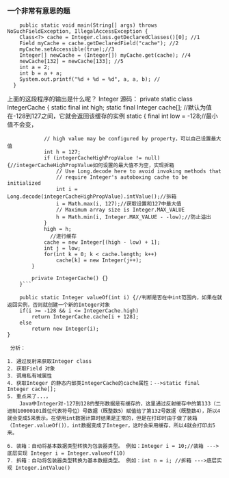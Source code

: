 ### 一个非常有意思的题
        
		public static void main(String[] args) throws NoSuchFieldException, IllegalAccessException {
        Class<?> cache = Integer.class.getDeclaredClasses()[0]; //1
        Field myCache = cache.getDeclaredField("cache"); //2
        myCache.setAccessible(true);//3
        Integer[] newCache = (Integer[]) myCache.get(cache); //4
        newCache[132] = newCache[133]; //5
        int a = 2;
        int b = a + a;
        System.out.printf("%d + %d = %d", a, a, b); //
      }
 上面的这段程序的输出是什么呢？
 Integer 源码：
    private static class IntegerCache {
            static final int high;
            static final Integer cache[];
            //默认为值在-128到127之间，它就会返回该缓存的实例
            static {
                final int low = -128;//最小值不会变，
    
                // high value may be configured by property，可以自己设置最大值
                int h = 127;
                if (integerCacheHighPropValue != null) {//integerCacheHighPropValue如何设置的最大值不为空，实现拆箱
                    // Use Long.decode here to avoid invoking methods that
                    // require Integer's autoboxing cache to be initialized
                    int i = Long.decode(integerCacheHighPropValue).intValue();//拆箱
                    i = Math.max(i, 127);//获取设置和127中最大值
                    // Maximum array size is Integer.MAX_VALUE
                    h = Math.min(i, Integer.MAX_VALUE - -low);//防止溢出
                }
                high = h;
                  //进行缓存
                cache = new Integer[(high - low) + 1];
                int j = low;
                for(int k = 0; k < cache.length; k++)
                    cache[k] = new Integer(j++);
            }
    
            private IntegerCache() {}
        }```
        
        public static Integer valueOf(int i) {//判断是否在中int范围内，如果在就返回实例，否则就创建一个新的Integer对象
        if(i >= -128 && i <= IntegerCache.high)
            return IntegerCache.cache[i + 128];
        else
            return new Integer(i);
    }
```
 分析：
                
1. 通过反射来获取Integer class
2. 获取Field 对象
3. 调用私有域属性
4. 获取Integer 的静态内部类IntegerCache的cache属性：-->static final Integer cache[];
5. 重点来了...，
    Java中Integer对-127到128的整形数据是有缓存的，这里通过反射缓存中的第133（二进制10000101首位代表符号位）号数据（既整数5）赋值给了第132号数据（既整数4），所以4就会变成5来表示。在使用int数据计算时结果是正常的，但是在打印时由于做了装箱（Integer.valueOf()），int数据变成了Integer，这时会采用缓存，所以4就会打印出5来。
    
6. 装箱：自动将基本数据类型转换为包装器类型。 例如：Integer i = 10;//装箱 --->底层实现 Integer i = Integer.valueof(10)
7. 拆箱：自动将包装器类型转换为基本数据类型。 例如：int n = i; //拆箱 --->底层实现 Integer.intValue()
